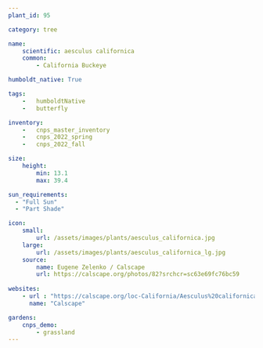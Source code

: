 ```yaml
---
plant_id: 95

category: tree

name:
    scientific: aesculus californica
    common: 
        - California Buckeye

humboldt_native: True

tags: 
    -   humboldtNative
    -   butterfly 

inventory: 
    -   cnps_master_inventory
    -   cnps_2022_spring
    -   cnps_2022_fall

size:
    height: 
        min: 13.1
        max: 39.4

sun_requirements:
  - "Full Sun"
  - "Part Shade"

icon: 
    small: 
        url: /assets/images/plants/aesculus_californica.jpg
    large: 
        url: /assets/images/plants/aesculus_californica_lg.jpg
    source:
        name: Eugene Zelenko / Calscape
        url: https://calscape.org/photos/82?srchcr=sc63e69fc76bc59 
 
websites:
    - url : "https://calscape.org/loc-California/Aesculus%20californica(%20)"
      name: "Calscape"

gardens:
    cnps_demo:
        - grassland
---
```

